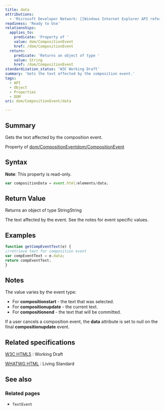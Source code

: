 ```yaml
---
title: data
attributions:
  - 'Microsoft Developer Network: [[Windows Internet Explorer API reference](http://msdn.microsoft.com/en-us/library/ie/hh828809%28v=vs.85%29.aspx) Article]'
readiness: 'Ready to Use'
relationships:
  applies_to:
    predicate: 'Property of '
    value: dom/CompositionEvent
    href: /dom/CompositionEvent
  return:
    predicate: 'Returns an object of type '
    value: String
    href: /dom/CompositionEvent
standardization_status: 'W3C Working Draft'
summary: 'Gets the text affected by the composition event.'
tags:
  - API
  - Object
  - Properties
  - DOM
uri: dom/CompositionEvent/data

---
```

## Summary

Gets the text affected by the composition event.

Property of [dom/CompositionEvent](/dom/CompositionEvent)[dom/CompositionEvent](/dom/CompositionEvent)

## Syntax

**Note**: This property is read-only.

``` js
var compositionData = event.html/elements/data;
```

## Return Value

Returns an object of type StringString

The text affected by the event. See the notes for event specific values.

## Examples

``` js
function getCompEventText(e) {
//retrieve text for composition event
var compEventText = e.data;
return compEventText;
}
```

## Notes

The value varies by the event type:

-   For **compositionstart** - the text that was selected.
-   For **compositionupdate** - the current text.
-   For **compositionend** - the text that will be committed.

If a user cancels a composition event, the **data** attribute is set to null on the final **compositionupdate** event.

## Related specifications

[W3C HTML5](http://www.w3.org/TR/html5/)
:   Working Draft

[WHATWG HTML](http://www.whatwg.org/specs/web-apps/current-work/multipage)
:   Living Standard

## See also

### Related pages

-   `TextEvent`
